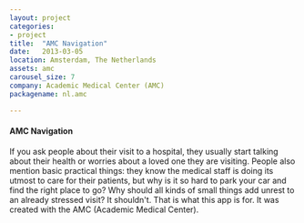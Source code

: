 ```yaml
---
layout: project
categories:
- project
title:  "AMC Navigation"
date:   2013-03-05
location: Amsterdam, The Netherlands
assets: amc
carousel_size: 7
company: Academic Medical Center (AMC)
packagename: nl.amc

---
```

#### AMC Navigation

If you ask people about their visit to a hospital, they usually start talking about their health or worries about a loved one they are visiting.
People also mention basic practical things: they know the medical staff is doing its utmost to care for their patients, but why is it so hard to park your car and find the right place to go? Why should all kinds of small things add unrest to an already stressed visit? It shouldn't.
That is what this app is for. It was created with the AMC (Academic Medical Center).